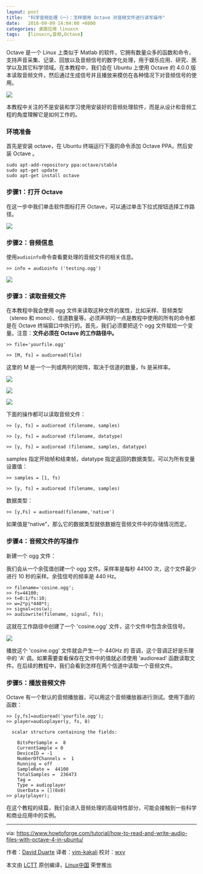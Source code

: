 ```yaml
---
layout: post
title:	"科学音频处理（一）：怎样使用 Octave 对音频文件进行读写操作"
date:	2016-09-09 14:04:00 +0800 
categories:	桌面应用 linuxcn 
tags:	[linuxcn,音频,Octave]
---
```



Octave 是一个 Linux 上类似于 Matlab 的软件，它拥有数量众多的函数和命令，支持声音采集、记录、回放以及音频信号的数字化处理，用于娱乐应用、研究、医学以及其它科学领域。在本教程中，我们会在 Ubuntu 上使用 Octave 的 4.0.0 版本读取音频文件，然后通过生成信号并且播放来模仿在各种情况下对音频信号的使用。


![](/Asserts/Images/album/201609/09/140435aov2zoryrvjjzq4j.jpg)


本教程中关注的不是安装和学习使用安装好的音频处理软件，而是从设计和音频工程的角度理解它是如何工作的。


### 环境准备


首先是安装 octave，在 Ubuntu 终端运行下面的命令添加 Octave PPA，然后安装 Octave 。



```
sudo apt-add-repository ppa:octave/stable
sudo apt-get update
sudo apt-get install octave

```

### 步骤1：打开 Octave


在这一步中我们单击软件图标打开 Octave，可以通过单击下拉式按钮选择工作路径。


![](/Asserts/Images/album/201609/09/140436c9qnz404qzsn1ccc.png)


### 步骤2：音频信息


使用`audioinfo`命令查看要处理的音频文件的相关信息。



```
>> info = audioinfo ('testing.ogg')

```

![](/Asserts/Images/album/201609/09/140438ruvwv5z51yhwvccc.png)


### 步骤3：读取音频文件


在本教程中我会使用 ogg 文件来读取这种文件的属性，比如采样、音频类型（stereo 和 mono）、信道数量等。必须声明的一点是教程中使用的所有的命令都是在 Octave 终端窗口中执行的。首先，我们必须要把这个 ogg 文件赋给一个变量。注意：**文件必须在 Octave 的工作路径中。**



```
>> file='yourfile.ogg'

```


```
>> [M, fs] = audioread(file)

```

这里的 M 是一个一列或两列的矩阵，取决于信道的数量，fs 是采样率。


![](/Asserts/Images/album/201609/09/140439k99maml99lt559pp.png)


 


![](/Asserts/Images/album/201609/09/140439qi5ezzc5efe8i5f6.png)


 


![](/Asserts/Images/album/201609/09/140442m7h1uw1vfp0f736w.png)


下面的操作都可以读取音频文件：



```
>> [y, fs] = audioread (filename, samples)

>> [y, fs] = audioread (filename, datatype)

>> [y, fs] = audioread (filename, samples, datatype)

```

samples 指定开始帧和结束帧，datatype 指定返回的数据类型。可以为所有变量设置值：



```
>> samples = [1, fs)

>> [y, fs] = audioread (filename, samples)

```

数据类型：



```
>> [y,Fs] = audioread(filename,'native')

```

如果值是“native”，那么它的数据类型就依数据在音频文件中的存储情况而定。


### 步骤4：音频文件的写操作


新建一个 ogg 文件：


我们会从一个余弦值创建一个 ogg 文件。采样率是每秒 44100 次，这个文件最少进行 10 秒的采样。余弦信号的频率是 440 Hz。



```
>> filename='cosine.ogg';
>> fs=44100;
>> t=0:1/fs:10;
>> w=2*pi*440*t;
>> signal=cos(w);
>> audiowrite(filename, signal, fs);

```

这就在工作路径中创建了一个 'cosine.ogg' 文件，这个文件中包含余弦信号。


![](/Asserts/Images/album/201609/09/140442ovjo1qjldzbj2rqa.png)


播放这个 'cosine.ogg' 文件就会产生一个 440Hz 的 音调，这个音调正好是乐理中的 'A' 调。如果需要查看保存在文件中的值就必须使用 'audioread' 函数读取文件。在后续的教程中，我们会看到怎样在两个信道中读取一个音频文件。


### 步骤5：播放音频文件


Octave 有一个默认的音频播放器，可以用这个音频播放器进行测试。使用下面的函数：



```
>> [y,fs]=audioread('yourfile.ogg');
>> player=audioplayer(y, fs, 8)

  scalar structure containing the fields:

    BitsPerSample =  8
    CurrentSample = 0
    DeviceID = -1
    NumberOfChannels =  1
    Running = off
    SampleRate =  44100
    TotalSamples =  236473
    Tag =
    Type = audioplayer
    UserData = [](0x0)
>> play(player);

```

在这个教程的续篇，我们会进入音频处理的高级特性部分，可能会接触到一些科学和商业应用中的实例。




---


via: <https://www.howtoforge.com/tutorial/how-to-read-and-write-audio-files-with-octave-4-in-ubuntu/>


作者：[David Duarte](https://twitter.com/intent/follow?original_referer=https%3A%2F%2Fwww.howtoforge.com%2Ftutorial%2Fhow-to-read-and-write-audio-files-with-octave-4-in-ubuntu%2F&ref_src=twsrc%5Etfw&region=follow_link&screen_name=howtoforgecom&tw_p=followbutton) 译者：[vim-kakali](https://github.com/vim-kakali) 校对：[wxy](https://github.com/wxy)


本文由 [LCTT](https://github.com/LCTT/TranslateProject) 原创编译，[Linux中国](https://linux.cn/) 荣誉推出
